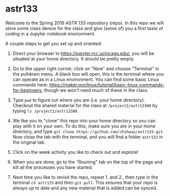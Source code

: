 # astr133

Welcome to the Spring 2019 ASTR 133 repository (repo). In this repo we will store some class demos for the class and give (some of) you a first taste of coding in a Jupyter notebook environment.

A couple steps to get you set up and oriented:

1. Direct your browser to https://jupyter.rcc.uchicago.edu/, you will be situated at your home directory. It should be pretty empty. 

2. Go to the upper right corner, click on "New" and choose "Terminal" in the pulldown menu. A black box will open, this is the terminal where you can operate as in a Linux environment. You can find some basic Linux commands here: https://maker.pro/linux/tutorial/basic-linux-commands-for-beginners, though we won't need much of these in the class.

3. Type `pwd` to figure out where you are (i.e. your home directory). Checkout the shared material for the class at `/project2/astr13300` by typing `ls /project2/astr13300`. 

4. We like you to "clone" this repo into your home directory so you can play with it on your own. To do this, make sure you are in your home directory, and type `git clone https://github.com/chihway/astr133.git`. Now close the tab with the terminal, and you will find a folder `astr133` in the original tab.

5. Click on the week activity you like to check out and explore!

6. When you are done, go to the "Ruuning" tab on the top of the page and kill all the processes you have started.

7. Next time you like to revisit the repo, repeat 1. and 2., then type in the terminal `cd astr133` and then `git pull`. This ensures that your repo is always up to date and any new material that is added can be synced. 

